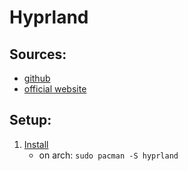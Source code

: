 # Hyprland

## Sources:
- [github](https://github.com/hyprwm/Hyprland)
- [official website](https://hyprland.org/)


## Setup:

1. [Install](https://wiki.hyprland.org/Getting-Started/Installation/)
    - on arch: `sudo pacman -S hyprland`

